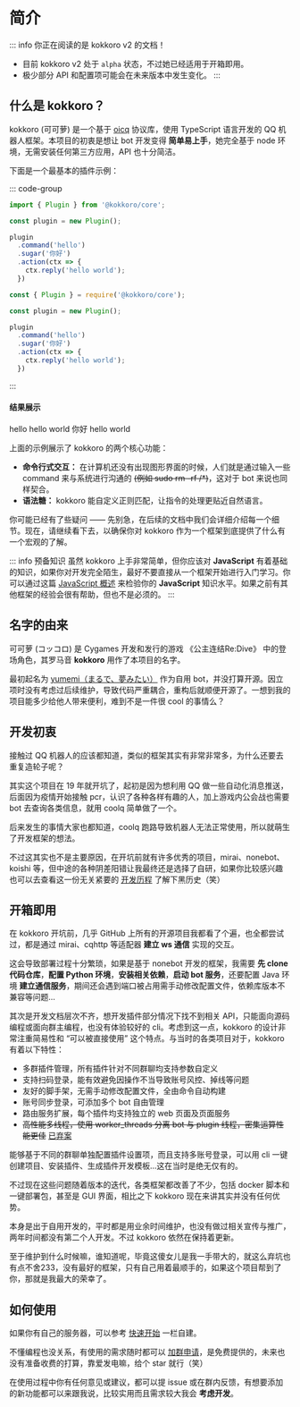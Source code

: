 <script setup>
import FlipCard from '../../.vitepress/theme/components/flipCard/index.vue';
</script>

# 简介

::: info 你正在阅读的是 kokkoro v2 的文档！

- 目前 kokkoro v2 处于 `alpha` 状态，不过她已经适用于开箱即用。
- 极少部分 API 和配置项可能会在未来版本中发生变化。
:::

## 什么是 kokkoro？

kokkoro (可可萝) 是一个基于 [oicq](https://github.com/takayama-lily/oicq) 协议库，使用 TypeScript 语言开发的 QQ 机器人框架。本项目的初衷是想让 bot 开发变得 **简单易上手**，她完全基于 node 环境，无需安装任何第三方应用，API 也十分简洁。

下面是一个最基本的插件示例：

::: code-group

```typescript [typescript]
import { Plugin } from '@kokkoro/core';

const plugin = new Plugin();

plugin
  .command('hello')
  .sugar('你好')
  .action(ctx => {
    ctx.reply('hello world');
  })
```

```javascript [javascript]
const { Plugin } = require('@kokkoro/core');

const plugin = new Plugin();

plugin
  .command('hello')
  .sugar('你好')
  .action(ctx => {
    ctx.reply('hello world');
  })
```

:::

#### 结果展示

<ChatPanel>
  <ChatMessage :id="2225151531" nickname="yuki">hello</ChatMessage>
  <ChatMessage :id="709289491" nickname="kokkoro">hello world</ChatMessage>
  <ChatMessage :id="2225151531" nickname="yuki">你好</ChatMessage>
  <ChatMessage :id="709289491" nickname="kokkoro">hello world</ChatMessage>
</ChatPanel>

上面的示例展示了 kokkoro 的两个核心功能：

- **命令行式交互：** 在计算机还没有出现图形界面的时候，人们就是通过输入一些 command 来与系统进行沟通的 ~~(例如 sudo rm -rf /*)~~，这对于 bot 来说也同样契合。
- **语法糖：** kokkoro 能自定义正则匹配，让指令的处理更贴近自然语言。

你可能已经有了些疑问 —— 先别急，在后续的文档中我们会详细介绍每一个细节。现在，请继续看下去，以确保你对 kokkoro 作为一个框架到底提供了什么有一个宏观的了解。

::: info 预备知识
虽然 kokkoro 上手非常简单，但你应该对 **JavaScript** 有着基础的知识，如果你对开发完全陌生，最好不要直接从一个框架开始进行入门学习。你可以通过这篇 [JavaScript 概述](https://developer.mozilla.org/zh-CN/docs/Web/JavaScript/Language_Overview) 来检验你的 **JavaScript** 知识水平。如果之前有其他框架的经验会很有帮助，但也不是必须的。
:::

## 名字的由来

可可萝 (コッコロ) 是 Cygames 开发和发行的游戏 《公主连结Re:Dive》 中的登场角色，其罗马音 **kokkoro** 用作了本项目的名字。

<flipCard
  front="/images/priconne/105931.png"
  back="/images/priconne/107661.png"
/>

最初起名为 [yumemi（まるで、夢みたい）](https://github.com/dcyuki/yumemi_bot) 作为自用 bot，并没打算开源。因立项时没有考虑过后续维护，导致代码严重耦合，重构后就顺便开源了。一想到我的项目能多少给他人带来便利，难到不是一件很 cool 的事情么？

## 开发初衷

接触过 QQ 机器人的应该都知道，类似的框架其实有非常非常多，为什么还要去重复造轮子呢？  

其实这个项目在 19 年就开坑了，起初是因为想利用 QQ 做一些自动化消息推送，后面因为疫情开始接触 pcr，认识了各种各样有趣的人，加上游戏内公会战也需要 bot 去查询各类信息，就用 coolq 简单做了一个。

后来发生的事情大家也都知道，coolq 跑路导致机器人无法正常使用，所以就萌生了开发框架的想法。

不过这其实也不是主要原因，在开坑前就有许多优秀的项目，mirai、nonebot、koishi 等，但中途的各种阴差阳错让我最终还是选择了自研，如果你比较感兴趣也可以去查看这一份无关紧要的 [开发历程](/about/history) 了解下黑历史（笑）

## 开箱即用

在 kokkoro 开坑前，几乎 GitHub 上所有的开源项目我都看了个遍，也全都尝试过，都是通过 mirai、cqhttp 等适配器 **建立 ws 通信** 实现的交互。

这会导致部署过程十分繁琐，如果是基于 nonebot 开发的框架，我需要 **先 clone 代码仓库**，**配置 Python 环境**，**安装相关依赖**，**启动 bot 服务**，还要配置 Java 环境 **建立通信服务**，期间还会遇到端口被占用需手动修改配置文件，依赖库版本不兼容等问题...

其次是开发文档层次不齐，想开发插件部分情况下找不到相关 API，只能面向源码编程或面向群主编程，也没有体验较好的 cli。考虑到这一点，kokkoro 的设计非常注重简易性和 “可以被直接使用” 这个特点。与当时的各类项目对于，kokkoro 有着以下特性：

- 多群插件管理，所有插件针对不同群聊均支持参数自定义
- 支持扫码登录，能有效避免因操作不当导致账号风控、掉线等问题
- 友好的脚手架，无需手动修改配置文件，全由命令自动构建
- 账号同步登录，可添加多个 bot 自由管理
- 路由服务扩展，每个插件均支持独立的 web 页面及页面服务
- ~~高性能多线程，使用 worker_threads 分离 bot 与 plugin 线程，密集运算性能更佳~~ [已弃案](/about/project)

能够基于不同的群聊单独配置插件设置项，而且支持多账号登录，可以用 cli 一键创建项目、安装插件、生成插件开发模板...这在当时是绝无仅有的。

不过现在这些问题随着版本的迭代，各类框架都改善了不少，包括 docker 脚本和一键部署包，甚至是 GUI 界面，相比之下 kokkoro 现在来讲其实并没有任何优势。

本身是出于自用开发的，平时都是用业余时间维护，也没有做过相关宣传与推广，两年时间都没有第二个人开发。不过 kokkoro 依然在保持着更新。

至于维护到什么时候嘛，谁知道呢，毕竟这傻女儿是我一手带大的，就这么弃坑也有点不舍233，没有最好的框架，只有自己用着最顺手的，如果这个项目帮到了你，那就是我最大的荣幸了。

## 如何使用

如果你有自己的服务器，可以参考 [快速开始](/guide/quick-start) 一栏自建。

不懂编程也没关系，有使用的需求随时都可以 [加群申请](https://jq.qq.com/?_wv=1027&k=3hcWCnhq)，是免费提供的，未来也没有准备收费的打算，靠爱发电嘛，给个 star 就行（笑）

在使用过程中你有任何意见或建议，都可以提 issue 或在群内反馈，有想要添加的新功能都可以来跟我说，比较实用而且需求较大我会 **考虑开发**。
